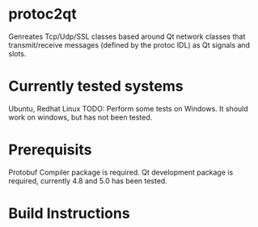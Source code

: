 # protoc2qt
Genreates Tcp/Udp/SSL classes based around Qt network classes that transmit/receive messages (defined 
by the protoc IDL) as Qt signals and slots.

# Currently tested systems
Ubuntu, Redhat Linux
TODO: Perform some tests on Windows. It should work on windows, but has not been tested.

# Prerequisits
Protobuf Compiler package is required.
Qt development package is required, currently 4.8 and 5.0 has been tested.

# Build Instructions


